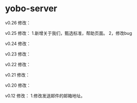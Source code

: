# yobo-server

v0.26
修改：


v0.25
修改：
  1.新增关于我们，甄选标准，帮助页面。
  2，修改bug

v0.24
修改：

v0.23
修改：

v0.22
修改：

v0.21
修改：

v0.20
修改：

v0.12
修改：
  1.修改发送邮件的邮箱地址。
